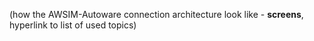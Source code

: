 (how the AWSIM-Autoware connection architecture look like - **screens**, hyperlink to list of used topics)
<!-- TODO everything -->
